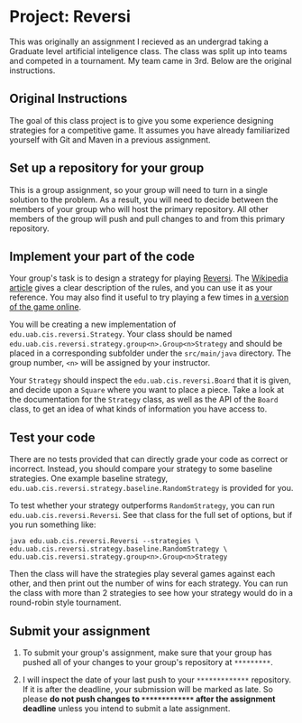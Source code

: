 # Project: Reversi
This was originally an assignment I recieved as an undergrad taking a Graduate level artificial inteligence class. The class was split up into teams and competed in a tournament. My team came in 3rd. Below are the original instructions.

## Original Instructions
The goal of this class project is to give you some experience designing strategies for a competitive game. It assumes you have already familiarized yourself with Git and Maven in a previous assignment.

## Set up a repository for your group

This is a group assignment, so your group will need to turn in a single solution to the problem. As a result, you will need to decide between the members of your group who will host the primary repository. All other members of the group will push and pull changes to and from this primary repository.

## Implement your part of the code

Your group's task is to design a strategy for playing [Reversi](http://en.wikipedia.org/wiki/Reversi). The [Wikipedia article](http://en.wikipedia.org/wiki/Reversi) gives a clear description of the rules, and you can use it as your reference. You may also find it useful to try playing a few times in [a version of the game online](http://othellogame.net/revello/).

You will be creating a new implementation of `edu.uab.cis.reversi.Strategy`. Your class should be named `edu.uab.cis.reversi.strategy.group<n>.Group<n>Strategy` and should be placed in a corresponding subfolder under the `src/main/java` directory. The group number, `<n>` will be assigned by your instructor.

Your `Strategy` should inspect the `edu.uab.cis.reversi.Board` that it is given, and decide upon a `Square` where you want to place a piece. Take a look at the documentation for the `Strategy` class, as well as the API of the `Board` class, to get an idea of what kinds of information you have access to.

## Test your code

There are no tests provided that can directly grade your code as correct or incorrect. Instead, you should compare your strategy to some baseline strategies. One example baseline strategy, `edu.uab.cis.reversi.strategy.baseline.RandomStrategy` is provided for you.

To test whether your strategy outperforms `RandomStrategy`, you can run `edu.uab.cis.reversi.Reversi`. See that class for the full set of options, but if you run something like:

    java edu.uab.cis.reversi.Reversi --strategies \
    edu.uab.cis.reversi.strategy.baseline.RandomStrategy \
    edu.uab.cis.reversi.strategy.group<n>.Group<n>Strategy

Then the class will have the strategies play several games against each other, and then print out the number of wins for each strategy. You can run the class with more than 2 strategies to see how your strategy would do in a round-robin style tournament.

## Submit your assignment

1.  To submit your group's assignment, make sure that your group has pushed all of your changes to your group's repository at `*********`.

2.  I will inspect the date of your last push to your `*************` repository. If it is after the deadline, your submission will be marked as late. So please **do not push changes to `*************` after the assignment deadline** unless you intend to submit a late assignment.
